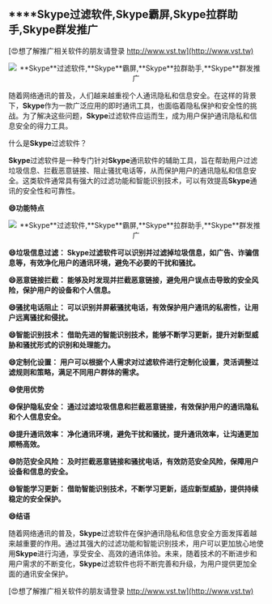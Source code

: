 ## ****Skype**过滤软件,**Skype**霸屏,**Skype**拉群助手,**Skype**群发推广**

[😍想了解推广相关软件的朋友请登录 http://www.vst.tw](http://www.vst.tw)

 <center><img src="https://vst.tw/MP4/tuiguang/png/7.png" alt="**Skype**过滤软件,**Skype**霸屏,**Skype**拉群助手,**Skype**群发推广"></center>

随着网络通讯的普及，人们越来越重视个人通讯隐私和信息安全。在这样的背景下，**Skype**作为一款广泛应用的即时通讯工具，也面临着隐私保护和安全性的挑战。为了解决这些问题，**Skype**过滤软件应运而生，成为用户保护通讯隐私和信息安全的得力工具。

什么是**Skype**过滤软件？

**Skype**过滤软件是一种专门针对**Skype**通讯软件的辅助工具，旨在帮助用户过滤垃圾信息、拦截恶意链接、阻止骚扰电话等，从而保护用户的通讯隐私和信息安全。这类软件通常具有强大的过滤功能和智能识别技术，可以有效提高**Skype**通讯的安全性和可靠性。

**😄功能特点**

 <center><img src="https://vst.tw/MP4/tuiguang/png/8.png" alt="**Skype**过滤软件,**Skype**霸屏,**Skype**拉群助手,**Skype**群发推广"></center>

**😄垃圾信息过滤： **Skype**过滤软件可以识别并过滤掉垃圾信息，如广告、诈骗信息等，有效净化用户的通讯环境，避免不必要的干扰和骚扰。**

**😄恶意链接拦截： 能够及时发现并拦截恶意链接，避免用户误点击导致的安全风险，保护用户的设备和个人信息。**

**😄骚扰电话阻止： 可以识别并屏蔽骚扰电话，有效保护用户通讯的私密性，让用户远离骚扰和侵扰。**

**😄智能识别技术： 借助先进的智能识别技术，能够不断学习更新，提升对新型威胁和骚扰形式的识别和处理能力。**

**😄定制化设置： 用户可以根据个人需求对过滤软件进行定制化设置，灵活调整过滤规则和策略，满足不同用户群体的需求。**

**😄使用优势**

**😄保护隐私安全： 通过过滤垃圾信息和拦截恶意链接，有效保护用户的通讯隐私和个人信息安全。**

**😄提升通讯效率： 净化通讯环境，避免干扰和骚扰，提升通讯效率，让沟通更加顺畅高效。**

**😄防范安全风险： 及时拦截恶意链接和骚扰电话，有效防范安全风险，保障用户设备和信息的安全。**

**😄智能学习更新： 借助智能识别技术，不断学习更新，适应新型威胁，提供持续稳定的安全保护。**

**😄结语**

随着网络通讯的普及，**Skype**过滤软件在保护通讯隐私和信息安全方面发挥着越来越重要的作用。通过其强大的过滤功能和智能识别技术，用户可以更加放心地使用**Skype**进行沟通，享受安全、高效的通讯体验。未来，随着技术的不断进步和用户需求的不断变化，**Skype**过滤软件也将不断完善和升级，为用户提供更加全面的通讯安全保护。

[😍想了解推广相关软件的朋友请登录 http://www.vst.tw](http://www.vst.tw)



